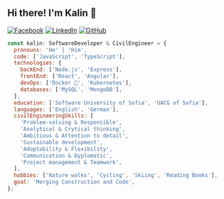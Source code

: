 ## Hi there! I'm Kalin 👋

[![Facebook](https://img.shields.io/badge/-Facebook-00B2FF?style=flat-square&logo=Facebook&logoColor=white)](https://www.facebook.com/kalin.hristov.5)
[![LinkedIn](https://img.shields.io/badge/-LinkedIn-0e76a8?style=flat-square&logo=Linkedin&logoColor=white)](https://www.linkedin.com/in/kalinhristovdeveloper)
[![GitHub](https://img.shields.io/badge/-Github-000000?style=flat-square&logo=Github&logoColor=white)](https://github.com/kalinsky-dev)

```javascript
const kalin: SoftwareDeveloper & CivilEngineer = {
  pronouns: 'He' | 'Him',
  code: ['JavaScript', 'TypeScript'],
  technologies: {
    backEnd: ['Node.js', 'Express'],
    frontEnd: ['React', 'Angular'],
    devOps: ['Docker 🐳', 'Kubernetes'],
    databases: ['MySQL', 'MongoDB'],
  },
  education: ['Software University of Sofia', 'UACG of Sofia'],
  languages: ['English', 'German'],
  civilEngineeringSkills: [
    'Problem-solving & Responsible',
    'Analytical & Crytical thinking',
    'Ambitious & Attention to detail',
    'Sustainable development',
    'Adoptability & Flexibility',
    'Communication & Dyplomatic',
    'Project management & Teamwork',
  ],
  hobbies: ['Nature walks', 'Cycling', 'Skiing', 'Reading Books'],
  goal: 'Merging Construction and Code',
};
```
